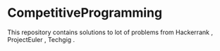 # CompetitiveProgramming
This repository contains solutions to lot of problems from Hackerrank , ProjectEuler , Techgig .
